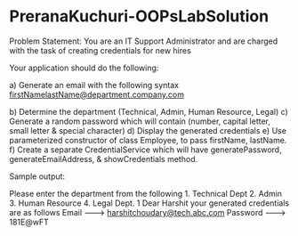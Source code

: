 # PreranaKuchuri-OOPsLabSolution


Problem Statement:
You are an IT Support Administrator and are charged with the task of creating credentials for new hires

Your application should do the following:

a)	Generate an email with the following syntax
firstNamelastName@department.company.com

b)	Determine the department (Technical, Admin, Human Resource, Legal)
c)	Generate a random password which will contain (number, capital letter, small letter & special character)
d)	Display the generated credentials
e)	Use parameterized constructor of class Employee, to pass firstName, lastName.
f)	Create a separate CredentialService which will have generatePassword, generateEmailAddress, & showCredentials method.



Sample output:

Please enter the department from the following
		1. Technical Dept
		2. Admin
		3. Human Resource
		4. Legal Dept.
1
Dear Harshit your generated credentials are as follows
Email        --->  harshitchoudary@tech.abc.com
Password ---> 181E@wFT


